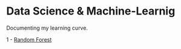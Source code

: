 # Data Science & Machine-Learnig

Documenting my learning curve. 

1 - [Random Forest](https://github.com/SaraMesquita/Data-Science-ML/blob/main/Random%20Forest.ipynb)
